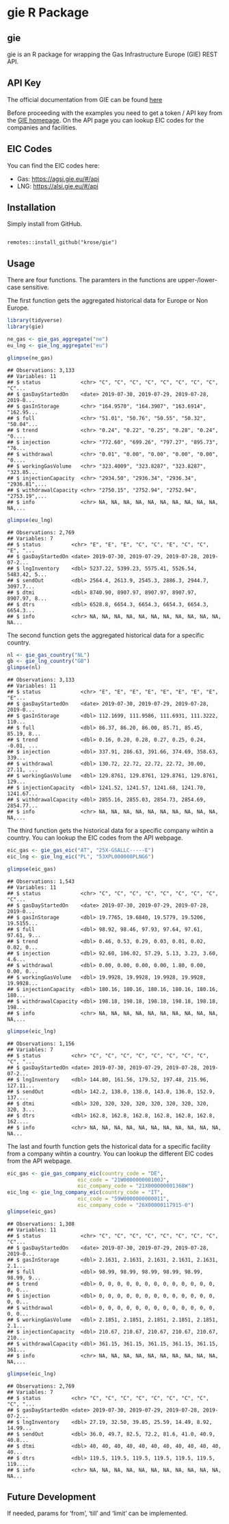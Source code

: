 gie R Package
================

## gie

gie is an R package for wrapping the Gas Infrastructure Europe (GIE)
REST API.

## API Key

The official documentation from GIE can be found
[here](https://agsi.gie.eu/GIE_API_documentation_v003.pdf)

Before proceeding with the examples you need to get a token / API key
from the [GIE homepage](https://agsi.gie.eu/#/api). On the API page you
can lookup EIC codes for the companies and facilities.

## EIC Codes

You can find the EIC codes here:

  - Gas: <https://agsi.gie.eu/#/api>
  - LNG: <https://alsi.gie.eu/#/api>

## Installation

Simply install from GitHub.

``` 

remotes::install_github("krose/gie")
```

## Usage

There are four functions. The paramters in the functions are
upper-/lower-case sensitive.

The first function gets the aggregated historical data for Europe or Non
Europe.

``` r
library(tidyverse)
library(gie)

ne_gas <- gie_gas_aggregate("ne")
eu_lng <- gie_lng_aggregate("eu")

glimpse(ne_gas)
```

    ## Observations: 3,133
    ## Variables: 11
    ## $ status             <chr> "C", "C", "C", "C", "C", "C", "C", "C", "C"...
    ## $ gasDayStartedOn    <date> 2019-07-30, 2019-07-29, 2019-07-28, 2019-0...
    ## $ gasInStorage       <chr> "164.9570", "164.3907", "163.6914", "162.95...
    ## $ full               <chr> "51.01", "50.76", "50.55", "50.32", "50.04"...
    ## $ trend              <chr> "0.24", "0.22", "0.25", "0.28", "0.24", "0....
    ## $ injection          <chr> "772.60", "699.26", "797.27", "895.73", "76...
    ## $ withdrawal         <chr> "0.01", "0.00", "0.00", "0.00", "0.00", "0....
    ## $ workingGasVolume   <chr> "323.4009", "323.8287", "323.8287", "323.85...
    ## $ injectionCapacity  <chr> "2934.50", "2936.34", "2936.34", "2936.81",...
    ## $ withdrawalCapacity <chr> "2750.15", "2752.94", "2752.94", "2753.19",...
    ## $ info               <chr> NA, NA, NA, NA, NA, NA, NA, NA, NA, NA, NA,...

``` r
glimpse(eu_lng)
```

    ## Observations: 2,769
    ## Variables: 7
    ## $ status          <chr> "E", "E", "E", "C", "C", "E", "C", "C", "E", "...
    ## $ gasDayStartedOn <date> 2019-07-30, 2019-07-29, 2019-07-28, 2019-07-2...
    ## $ lngInventory    <dbl> 5237.22, 5399.23, 5575.41, 5526.54, 5483.42, 5...
    ## $ sendOut         <dbl> 2564.4, 2613.9, 2545.3, 2886.3, 2944.7, 3097.7...
    ## $ dtmi            <dbl> 8740.90, 8907.97, 8907.97, 8907.97, 8907.97, 8...
    ## $ dtrs            <dbl> 6528.8, 6654.3, 6654.3, 6654.3, 6654.3, 6654.3...
    ## $ info            <chr> NA, NA, NA, NA, NA, NA, NA, NA, NA, NA, NA, NA...

The second function gets the aggregated historical data for a specific
country.

``` r
nl <- gie_gas_country("NL")
gb <- gie_lng_country("GB")
glimpse(nl)
```

    ## Observations: 3,133
    ## Variables: 11
    ## $ status             <chr> "E", "E", "E", "E", "E", "E", "E", "E", "E"...
    ## $ gasDayStartedOn    <date> 2019-07-30, 2019-07-29, 2019-07-28, 2019-0...
    ## $ gasInStorage       <dbl> 112.1699, 111.9586, 111.6931, 111.3222, 110...
    ## $ full               <dbl> 86.37, 86.20, 86.00, 85.71, 85.45, 85.19, 8...
    ## $ trend              <dbl> 0.16, 0.20, 0.28, 0.27, 0.25, 0.24, -0.01, ...
    ## $ injection          <dbl> 337.91, 286.63, 391.66, 374.69, 358.63, 339...
    ## $ withdrawal         <dbl> 130.72, 22.72, 22.72, 22.72, 30.00, 27.11, ...
    ## $ workingGasVolume   <dbl> 129.8761, 129.8761, 129.8761, 129.8761, 129...
    ## $ injectionCapacity  <dbl> 1241.52, 1241.57, 1241.68, 1241.70, 1241.67...
    ## $ withdrawalCapacity <dbl> 2855.16, 2855.03, 2854.73, 2854.69, 2854.77...
    ## $ info               <chr> NA, NA, NA, NA, NA, NA, NA, NA, NA, NA, NA,...

The third function gets the historical data for a specific company
wihtin a country. You can lookup the EIC codes from the API webpage.

``` r
eic_gas <- gie_gas_eic("AT", "25X-GSALLC-----E")
eic_lng <- gie_lng_eic("PL", "53XPL000000PLNG6")

glimpse(eic_gas)
```

    ## Observations: 1,543
    ## Variables: 11
    ## $ status             <chr> "C", "C", "C", "C", "C", "C", "C", "C", "C"...
    ## $ gasDayStartedOn    <date> 2019-07-30, 2019-07-29, 2019-07-28, 2019-0...
    ## $ gasInStorage       <dbl> 19.7765, 19.6840, 19.5779, 19.5206, 19.5155...
    ## $ full               <dbl> 98.92, 98.46, 97.93, 97.64, 97.61, 97.61, 9...
    ## $ trend              <dbl> 0.46, 0.53, 0.29, 0.03, 0.01, 0.02, 0.02, 0...
    ## $ injection          <dbl> 92.60, 106.02, 57.29, 5.13, 3.23, 3.60, 4.6...
    ## $ withdrawal         <dbl> 0.00, 0.00, 0.00, 0.00, 1.80, 0.00, 0.00, 0...
    ## $ workingGasVolume   <dbl> 19.9928, 19.9928, 19.9928, 19.9928, 19.9928...
    ## $ injectionCapacity  <dbl> 180.16, 180.16, 180.16, 180.16, 180.16, 180...
    ## $ withdrawalCapacity <dbl> 198.18, 198.18, 198.18, 198.18, 198.18, 198...
    ## $ info               <chr> NA, NA, NA, NA, NA, NA, NA, NA, NA, NA, NA,...

``` r
glimpse(eic_lng)
```

    ## Observations: 1,156
    ## Variables: 7
    ## $ status          <chr> "C", "C", "C", "C", "C", "C", "C", "C", "C", "...
    ## $ gasDayStartedOn <date> 2019-07-30, 2019-07-29, 2019-07-28, 2019-07-2...
    ## $ lngInventory    <dbl> 144.80, 161.56, 179.52, 197.48, 215.96, 127.11...
    ## $ sendOut         <dbl> 142.2, 138.0, 138.0, 143.0, 136.0, 152.9, 137....
    ## $ dtmi            <dbl> 320, 320, 320, 320, 320, 320, 320, 320, 320, 3...
    ## $ dtrs            <dbl> 162.8, 162.8, 162.8, 162.8, 162.8, 162.8, 162....
    ## $ info            <chr> NA, NA, NA, NA, NA, NA, NA, NA, NA, NA, NA, NA...

The last and fourth function gets the historical data for a specific
facility from a company wihtin a country. You can lookup the different
EIC codes from the API webpage.

``` r
eic_gas <- gie_gas_company_eic(country_code = "DE",
                       eic_code = "21W000000000100J",
                       eic_company_code = "21X000000001368W")
eic_lng <- gie_lng_company_eic(country_code = "IT",
                       eic_code = "59W0000000000011",
                       eic_company_code = "26X00000117915-0")
glimpse(eic_gas)
```

    ## Observations: 1,308
    ## Variables: 11
    ## $ status             <chr> "C", "C", "C", "C", "C", "C", "C", "C", "C"...
    ## $ gasDayStartedOn    <date> 2019-07-30, 2019-07-29, 2019-07-28, 2019-0...
    ## $ gasInStorage       <dbl> 2.1631, 2.1631, 2.1631, 2.1631, 2.1631, 2.1...
    ## $ full               <dbl> 98.99, 98.99, 98.99, 98.99, 98.99, 98.99, 9...
    ## $ trend              <dbl> 0, 0, 0, 0, 0, 0, 0, 0, 0, 0, 0, 0, 0, 0, 0...
    ## $ injection          <dbl> 0, 0, 0, 0, 0, 0, 0, 0, 0, 0, 0, 0, 0, 0, 0...
    ## $ withdrawal         <dbl> 0, 0, 0, 0, 0, 0, 0, 0, 0, 0, 0, 0, 0, 0, 0...
    ## $ workingGasVolume   <dbl> 2.1851, 2.1851, 2.1851, 2.1851, 2.1851, 2.1...
    ## $ injectionCapacity  <dbl> 210.67, 210.67, 210.67, 210.67, 210.67, 210...
    ## $ withdrawalCapacity <dbl> 361.15, 361.15, 361.15, 361.15, 361.15, 361...
    ## $ info               <chr> NA, NA, NA, NA, NA, NA, NA, NA, NA, NA, NA,...

``` r
glimpse(eic_lng)
```

    ## Observations: 2,769
    ## Variables: 7
    ## $ status          <chr> "C", "C", "C", "C", "C", "C", "C", "C", "C", "...
    ## $ gasDayStartedOn <date> 2019-07-30, 2019-07-29, 2019-07-28, 2019-07-2...
    ## $ lngInventory    <dbl> 27.19, 32.50, 39.85, 25.59, 14.49, 8.92, 14.99...
    ## $ sendOut         <dbl> 36.0, 49.7, 82.5, 72.2, 81.6, 41.0, 40.9, 40.8...
    ## $ dtmi            <dbl> 40, 40, 40, 40, 40, 40, 40, 40, 40, 40, 40, 40...
    ## $ dtrs            <dbl> 119.5, 119.5, 119.5, 119.5, 119.5, 119.5, 119....
    ## $ info            <chr> NA, NA, NA, NA, NA, NA, NA, NA, NA, NA, NA, NA...

## Future Development

If needed, params for ‘from’, ‘till’ and ‘limit’ can be implemented.
